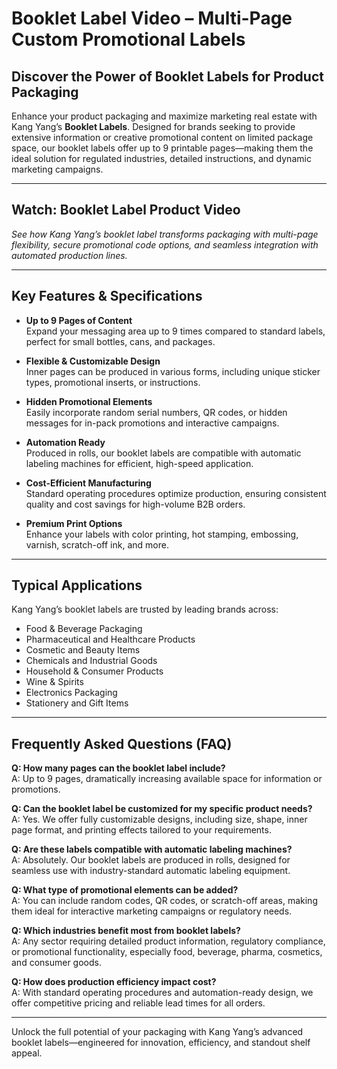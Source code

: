 # Booklet Label Video – Multi-Page Custom Promotional Labels

## Discover the Power of Booklet Labels for Product Packaging

Enhance your product packaging and maximize marketing real estate with Kang Yang’s **Booklet Labels**. Designed for brands seeking to provide extensive information or creative promotional content on limited package space, our booklet labels offer up to 9 printable pages—making them the ideal solution for regulated industries, detailed instructions, and dynamic marketing campaigns.

---

## Watch: Booklet Label Product Video

*See how Kang Yang’s booklet label transforms packaging with multi-page flexibility, secure promotional code options, and seamless integration with automated production lines.*

---

## Key Features & Specifications

- **Up to 9 Pages of Content**  
  Expand your messaging area up to 9 times compared to standard labels, perfect for small bottles, cans, and packages.

- **Flexible & Customizable Design**  
  Inner pages can be produced in various forms, including unique sticker types, promotional inserts, or instructions.

- **Hidden Promotional Elements**  
  Easily incorporate random serial numbers, QR codes, or hidden messages for in-pack promotions and interactive campaigns.

- **Automation Ready**  
  Produced in rolls, our booklet labels are compatible with automatic labeling machines for efficient, high-speed application.

- **Cost-Efficient Manufacturing**  
  Standard operating procedures optimize production, ensuring consistent quality and cost savings for high-volume B2B orders.

- **Premium Print Options**  
  Enhance your labels with color printing, hot stamping, embossing, varnish, scratch-off ink, and more.

---

## Typical Applications

Kang Yang’s booklet labels are trusted by leading brands across:

- Food & Beverage Packaging
- Pharmaceutical and Healthcare Products
- Cosmetic and Beauty Items
- Chemicals and Industrial Goods
- Household & Consumer Products
- Wine & Spirits
- Electronics Packaging
- Stationery and Gift Items

---

## Frequently Asked Questions (FAQ)

**Q: How many pages can the booklet label include?**  
A: Up to 9 pages, dramatically increasing available space for information or promotions.

**Q: Can the booklet label be customized for my specific product needs?**  
A: Yes. We offer fully customizable designs, including size, shape, inner page format, and printing effects tailored to your requirements.

**Q: Are these labels compatible with automatic labeling machines?**  
A: Absolutely. Our booklet labels are produced in rolls, designed for seamless use with industry-standard automatic labeling equipment.

**Q: What type of promotional elements can be added?**  
A: You can include random codes, QR codes, or scratch-off areas, making them ideal for interactive marketing campaigns or regulatory needs.

**Q: Which industries benefit most from booklet labels?**  
A: Any sector requiring detailed product information, regulatory compliance, or promotional functionality, especially food, beverage, pharma, cosmetics, and consumer goods.

**Q: How does production efficiency impact cost?**  
A: With standard operating procedures and automation-ready design, we offer competitive pricing and reliable lead times for all orders.

---

Unlock the full potential of your packaging with Kang Yang’s advanced booklet labels—engineered for innovation, efficiency, and standout shelf appeal.